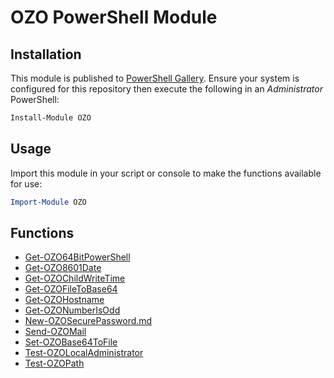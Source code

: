 # OZO PowerShell Module

## Installation
This module is published to [PowerShell Gallery](https://learn.microsoft.com/en-us/powershell/scripting/gallery/overview?view=powershell-5.1). Ensure your system is configured for this repository then execute the following in an _Administrator_ PowerShell:

```powershell
Install-Module OZO
```

## Usage
Import this module in your script or console to make the functions available for use:

```powershell
Import-Module OZO
```

## Functions

- [Get-OZO64BitPowerShell](Documentation/Get-OZO64BitPowerShell.md)
- [Get-OZO8601Date](Documentation/Get-OZO8601Date.md)
- [Get-OZOChildWriteTime](Documentation/Get-OZOChildWriteTime.md)
- [Get-OZOFileToBase64](Documentation/Get-OZOFileToBase64.md)
- [Get-OZOHostname](Documentation/Get-OZOHostname.md)
- [Get-OZONumberIsOdd](Documentation/Get-OZONumberIsOdd.md)
- [New-OZOSecurePassword.md](Documentation/New-OZOSecurePassword.md)
- [Send-OZOMail](Documentation/Send-OZOMail.md)
- [Set-OZOBase64ToFile](Documentation/Set-OZOBase64tofile.md)
- [Test-OZOLocalAdministrator](Documentation/Test-OZOLocalAdministrator.md)
- [Test-OZOPath](Documentation/Test-OZOPath.md)
